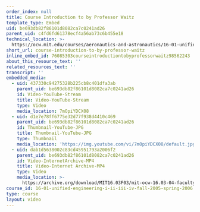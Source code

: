 ```yaml
---
order_index: null
title: Course Introduction to by Professor Waitz
template_type: Embed
uid: be693db82f86101d8082ca7c0241ad26
parent_uid: c4fd6fd61378ecf4a56ab73c6b455e18
technical_location: >-
  https://ocw.mit.edu/courses/aeronautics-and-astronautics/16-01-unified-engineering-i-ii-iii-iv-fall-2005-spring-2006/syllabus/course-introduction-to-by-professor-waitz
short_url: course-introduction-to-by-professor-waitz
inline_embed_id: 76085303courseintroductiontobyprofessorwaitz98562243
about_this_resource_text: ''
related_resources_text: ''
transcript: ''
embedded_media:
  - uid: 437330c94275328b225cb8c401dfa3ab
    parent_uid: be693db82f86101d8082ca7c0241ad26
    id: Video-YouTube-Stream
    title: Video-YouTube-Stream
    type: Video
    media_location: 7mOpiYDCX08
  - uid: d1e7e78ff6775e32d77f938d4410c469
    parent_uid: be693db82f86101d8082ca7c0241ad26
    id: Thumbnail-YouTube-JPG
    title: Thumbnail-YouTube-JPG
    type: Thumbnail
    media_location: 'https://img.youtube.com/vi/7mOpiYDCX08/default.jpg'
  - uid: dab1d5638002c83cd45951793a2006f2
    parent_uid: be693db82f86101d8082ca7c0241ad26
    id: Video-InternetArchive-MP4
    title: Video-Internet Archive-MP4
    type: Video
    media_location: >-
      https://archive.org/download/MIT16.03F03/mit-ocw-16.03-04-facultyint-waitz-06apr2004-220k.mp4
course_id: 16-01-unified-engineering-i-ii-iii-iv-fall-2005-spring-2006
type: course
layout: video
---
```

